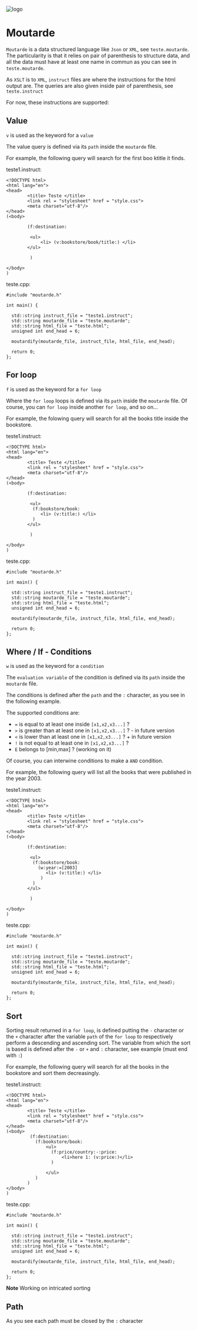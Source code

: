 ![logo](logo.jpg)

# Moutarde

`Moutarde` is a data structured language like `Json` or `XML`, see `teste.moutarde`.
The particularity is that it relies on pair of parenthesis to structure data, and all the data must have at least one name in commun as you can see in `teste.moutarde`.

As `XSLT` is to `XML`, `instruct` files are where the instructions for the html output are. The queries are also given inside pair of parenthesis, see `teste.instruct`

For now, these instructions are supported:

## Value

`v` is used as the keyword for a `value`

The value query is defined via its `path` inside the `moutarde` file.

For example, the following query will search for the first boo ktitle it finds.

teste1.instruct:

```
<!DOCTYPE html>
<html lang="en">
<head>
        <title> Teste </title>
        <link rel = "stylesheet" href = "style.css">
        <meta charset="utf-8"/>
</head>
(<body>

        (f:destination:
        
         <ul>
             <li> (v:bookstore/book/title:) </li>
        </ul>
         
         )

</body>
)
```

teste.cpp:

```
#include "moutarde.h"

int main() {
 
  std::string instruct_file = "teste1.instruct";
  std::string moutarde_file = "teste.moutarde";
  std::string html_file = "teste.html";
  unsigned int end_head = 6;

  moutardify(moutarde_file, instruct_file, html_file, end_head);

  return 0;
};
```

## For loop

`f` is used as the keyword for a `for loop`

Where the `for loop` loops is defined via its `path` inside the `moutarde` file.
Of course, you can `for loop` inside another `for loop`, and so on...

For example, the folowing query will search for all the books title inside the bookstore.

teste1.instruct:

```
<!DOCTYPE html>
<html lang="en">
<head>
        <title> Teste </title>
        <link rel = "stylesheet" href = "style.css">
        <meta charset="utf-8"/>
</head>
(<body>

        (f:destination:
        
         <ul>
          (f:bookstore/book:
             <li> (v:title:) </li>
          )
        </ul>
         
         )

</body>
)
```

teste.cpp:

```
#include "moutarde.h"

int main() {
 
  std::string instruct_file = "teste1.instruct";
  std::string moutarde_file = "teste.moutarde";
  std::string html_file = "teste.html";
  unsigned int end_head = 6;

  moutardify(moutarde_file, instruct_file, html_file, end_head);

  return 0;
};
```

## Where / If - Conditions

`w` is used as the keyword for a `condition`

The `evaluation variable` of the condition is defined via its `path` inside the `moutarde` file.

The conditions is defined after the `path` and the `:` character, as you see in the following example.

The supported conditions are: 

- `=` is equal to at least one inside `[x1,x2,x3...]` ?
- `>` is greater than at least one in `[x1,x2,x3...]` ? - in future version
- `<` is lower than at least one in `[x1,x2,x3...]` ? + in future version
- `!` is not equal to at least one in `[x1,x2,x3...]` ?
- `E` belongs to [min,max] ? (working on it)

Of course, you can interwine conditions to make a `AND` condition.

For example, the following query will list all the books that were published in the year 2003.

teste1.instruct:

```
<!DOCTYPE html>
<html lang="en">
<head>
        <title> Teste </title>
        <link rel = "stylesheet" href = "style.css">
        <meta charset="utf-8"/>
</head>
(<body>

        (f:destination:
        
         <ul>
          (f:bookstore/book:
            (w:year:=[2003]
               <li> (v:title:) </li>
             )
          )
        </ul>
         
         )

</body>
)
```

teste.cpp:

```
#include "moutarde.h"

int main() {
 
  std::string instruct_file = "teste1.instruct";
  std::string moutarde_file = "teste.moutarde";
  std::string html_file = "teste.html";
  unsigned int end_head = 6;

  moutardify(moutarde_file, instruct_file, html_file, end_head);

  return 0;
};
```

## Sort 

Sorting result returned in a `for loop`, is defined putting the `-` character or the `+` character after the variable `path` of the `for loop` to respectively perform a descending and ascending sort. The variable from which the sort is based is defined after the `-` or `+` and `:` character, see example (must end with `:`)

For example, the following query will search for all the books in the bookstore and sort them decreasingly.

teste1.instruct:

```
<!DOCTYPE html>
<html lang="en">
<head>
        <title> Teste </title>
        <link rel = "stylesheet" href = "style.css">
        <meta charset="utf-8"/>
</head>
(<body>
         (f:destination:
           (f:bookstore/book:
               <ul>
                 (f:price/country:-:price:
                     <li>here 1: (v:price:)</li>
                 )
                
               </ul>
           )
        )
</body>
)
```

teste.cpp:

```
#include "moutarde.h"

int main() {
 
  std::string instruct_file = "teste1.instruct";
  std::string moutarde_file = "teste.moutarde";
  std::string html_file = "teste.html";
  unsigned int end_head = 6;

  moutardify(moutarde_file, instruct_file, html_file, end_head);

  return 0;
};
```

**Note**
Working on intricated sorting

## Path

As you see each path must be closed by the `:` character
